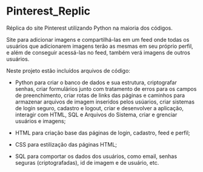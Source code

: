 # Pinterest_Replic
 Réplica do site Pinterest utilizando Python na maioria dos códigos.

 Site para adicionar imagens e compartilhá-las em um feed onde todas os usuários que adicionarem imagens terão as mesmas em seu próprio perfil, e além de conseguir acessá-las no feed, também verá imagens de outros usuários.

 Neste projeto estão incluídos arquivos de código:

 - Python para criar o banco de dados e sua estrutura, criptografar senhas, criar formulários junto com tratamento de erros para os campos de preenchimento, criar rotas de links das páginas e caminhos para armazenar arquivos de imagem inseridos pelos usúarios, criar sistemas de login seguro, cadastro e logout, criar e desenvolver a aplicação, interagir com HTML, SQL e Arquivos do Sistema, criar e grenciar usuários e imagens;

 - HTML para criação base das páginas de login, cadastro, feed e perfil;
 
 - CSS para estilização das páginas HTML;

 - SQL para comportar os dados dos usuários, como email, senhas seguras (criptografadas), id de imagem e de usuário, etc.


